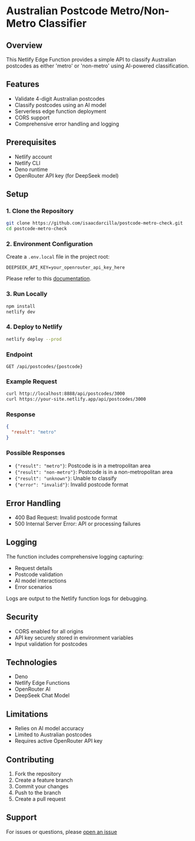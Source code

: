 # Australian Postcode Metro/Non-Metro Classifier

## Overview

This Netlify Edge Function provides a simple API to classify Australian postcodes as either 'metro' or 'non-metro' using AI-powered classification.

## Features

- Validate 4-digit Australian postcodes
- Classify postcodes using an AI model
- Serverless edge function deployment
- CORS support
- Comprehensive error handling and logging

## Prerequisites

- Netlify account
- Netlify CLI
- Deno runtime
- OpenRouter API key (for DeepSeek model)

## Setup

### 1. Clone the Repository

```bash
git clone https://github.com/isaacdarcilla/postcode-metro-check.git
cd postcode-metro-check
```

### 2. Environment Configuration

Create a `.env.local` file in the project root:

```
DEEPSEEK_API_KEY=your_openrouter_api_key_here
```

Please refer to this [documentation](https://openrouter.ai/deepseek/deepseek-chat-v3-0324:free/api).

### 3. Run Locally

```bash
npm install
netlify dev
```

### 4. Deploy to Netlify

```bash
netlify deploy --prod
```

### Endpoint

```
GET /api/postcodes/{postcode}
```

### Example Request

```bash
curl http://localhost:8888/api/postcodes/3000
curl https://your-site.netlify.app/api/postcodes/3000
```

### Response

```json
{
  "result": "metro"
}
```

### Possible Responses

- `{"result": "metro"}`: Postcode is in a metropolitan area
- `{"result": "non-metro"}`: Postcode is in a non-metropolitan area
- `{"result": "unknown"}`: Unable to classify
- `{"error": "invalid"}`: Invalid postcode format

## Error Handling

- 400 Bad Request: Invalid postcode format
- 500 Internal Server Error: API or processing failures

## Logging

The function includes comprehensive logging capturing:
- Request details
- Postcode validation
- AI model interactions
- Error scenarios

Logs are output to the Netlify function logs for debugging.

## Security

- CORS enabled for all origins
- API key securely stored in environment variables
- Input validation for postcodes

## Technologies

- Deno
- Netlify Edge Functions
- OpenRouter AI
- DeepSeek Chat Model

## Limitations

- Relies on AI model accuracy
- Limited to Australian postcodes
- Requires active OpenRouter API key

## Contributing

1. Fork the repository
2. Create a feature branch
3. Commit your changes
4. Push to the branch
5. Create a pull request

## Support

For issues or questions, please [open an issue](https://github.com/isaacdarcilla/postcode-metro-check/issues)